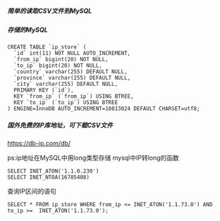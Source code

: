 ##### 简单的读取CSV文件到MySQL

##### 存储的MySQL
```
CREATE TABLE `ip_store` (
  `id` int(11) NOT NULL AUTO_INCREMENT,
  `from_ip` bigint(20) NOT NULL,
  `to_ip` bigint(20) NOT NULL,
  `country` varchar(255) DEFAULT NULL,
  `province` varchar(255) DEFAULT NULL,
  `city` varchar(255) DEFAULT NULL,
  PRIMARY KEY (`id`),
  KEY `from_ip` (`from_ip`) USING BTREE,
  KEY `to_ip` (`to_ip`) USING BTREE
) ENGINE=InnoDB AUTO_INCREMENT=10813024 DEFAULT CHARSET=utf8;
```

##### 国外免费的IP库地址，可下载CSV文件
https://db-ip.com/db/


ps:ip地址在MySQL中用long类型存储
mysql中IP转long的函数
```
SELECT INET_ATON('1.1.0.230')
SELECT INET_NTOA(16785408)
```
查询IP区间的语句
```
SELECT * FROM ip_store WHERE from_ip <= INET_ATON('1.1.73.0') AND to_ip >=  INET_ATON('1.1.73.0');
```
